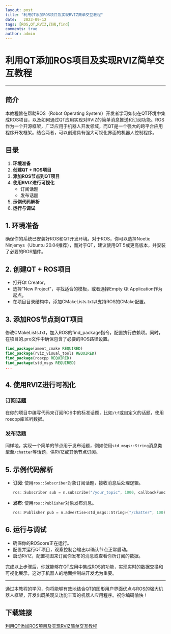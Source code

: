 ```yaml
---
layout: post
title: "利用QT添加ROS项目及实现RVIZ简单交互教程"
date:   2023-09-12
tags: [ROS,QT,RVIZ,订阅,find]
comments: true
author: admin
---
```

# 利用QT添加ROS项目及实现RVIZ简单交互教程

---

## 简介

本教程旨在帮助ROS（Robot Operating System）开发者学习如何在QT环境中集成ROS项目，以及如何通过QT应用实现对RVIZ的简单消息推送和订阅功能。ROS作为一个开源框架，广泛应用于机器人开发领域，而QT是一个强大的跨平台应用程序开发框架。结合两者，可以创建具有强大可视化界面的机器人控制程序。

## 目录

1. **环境准备**
2. **创建QT + ROS项目**
3. **添加ROS节点到QT项目**
4. **使用RVIZ进行可视化**
    - 订阅话题
    - 发布话题
5. **示例代码解析**
6. **运行与调试**

## 1. 环境准备

确保你的系统已安装好ROS和QT开发环境。对于ROS，你可以选择Noetic Ninjemys（Ubuntu 20.04推荐），而对于QT，建议使用QT 5或更高版本，并安装了必要的ROS插件。

## 2. 创建QT + ROS项目

- 打开Qt Creator。
- 选择“New Project”，寻找适合的模板，或者选择Empty Qt Application作为起点。
- 在项目目录结构中，添加CMakeLists.txt以支持ROS的CMake配置。

## 3. 添加ROS节点到QT项目

修改CMakeLists.txt，加入ROS的find_package指令，配置执行依赖项。同时，在项目的.pro文件中确保包含了必要的ROS路径设置。

```cmake
find_package(ament_cmake REQUIRED)
find_package(rviz_visual_tools REQUIRED)
find_package(roscpp REQUIRED)
find_package(std_msgs REQUIRED)
...
```

## 4. 使用RVIZ进行可视化

### 订阅话题

在你的项目中编写代码来订阅ROS中的标准话题，比如`/tf`或自定义的话题，使用roscpp库监听数据。

### 发布话题

同样地，实现一个简单的节点用于发布话题，例如使用`std_msgs::String`消息类型至`/chatter`等话题，供RVIZ或其他节点订阅。

## 5. 示例代码解析

- **订阅**: 使用`ros::Subscriber`对象订阅话题，接收消息后处理逻辑。
  
  ```cpp
  ros::Subscriber sub = n.subscribe("/your_topic", 1000, callbackFunction);
  ```

- **发布**: 使用`ros::Publisher`对象发布消息。
  
  ```cpp
  ros::Publisher pub = n.advertise<std_msgs::String>("/chatter", 100);
  ```

## 6. 运行与调试

- 确保你的ROScore正在运行。
- 配置并运行QT项目，观察控制台输出以确认节点正常启动。
- 启动RVIZ，配置视图来订阅你发布的消息或查看你所订阅的数据。

完成以上步骤后，你就能够在QT应用中集成ROS的功能，实现实时的数据交换和可视化展示，这对于机器人的地面控制站开发尤为重要。

---

通过本教程的学习，你将能够有效地结合QT的图形用户界面优点与ROS的强大机器人框架，开发出既美观又功能丰富的机器人应用程序。祝你编码愉快！

## 下载链接

[利用QT添加ROS项目及实现RVIZ简单交互教程](https://pan.quark.cn/s/40ab850ba39d)